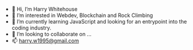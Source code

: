 - 👋 Hi, I’m Harry Whitehouse
- 👀 I’m interested in Webdev, Blockchain and Rock Climbing
- 🌱 I’m currently learning JavaScript and looking for an entrypoint into the coding industry.
- 💞️ I’m looking to collaborate on ...
- 📫 harry.w1995@gmail.com

<!---
Harry-Whitehouse/Harry-Whitehouse is a ✨ special ✨ repository because its `README.md` (this file) appears on your GitHub profile.
You can click the Preview link to take a look at your changes.
--->
